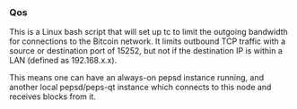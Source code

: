 ### Qos ###

This is a Linux bash script that will set up tc to limit the outgoing bandwidth for connections to the Bitcoin network. It limits outbound TCP traffic with a source or destination port of 15252, but not if the destination IP is within a LAN (defined as 192.168.x.x).

This means one can have an always-on pepsd instance running, and another local pepsd/peps-qt instance which connects to this node and receives blocks from it.
